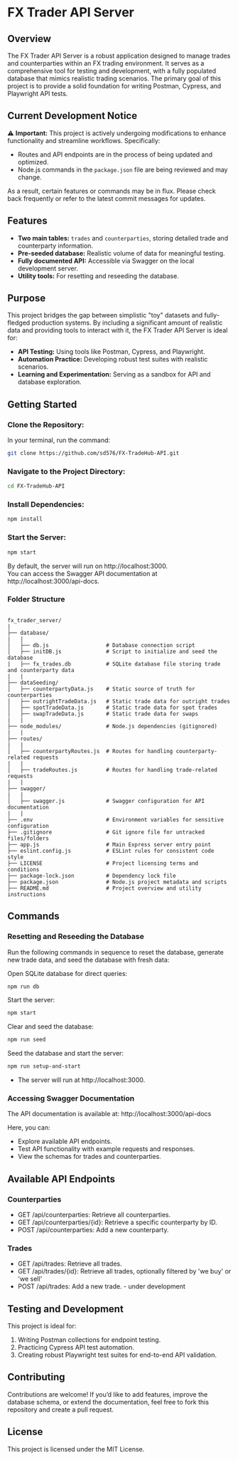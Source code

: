 # FX Trader API Server

## Overview
The FX Trader API Server is a robust application designed to manage trades and counterparties within an FX trading environment. It serves as a comprehensive tool for testing and development, with a fully populated database that mimics realistic trading scenarios. The primary goal of this project is to provide a solid foundation for writing Postman, Cypress, and Playwright API tests.

## Current Development Notice
⚠️ **Important:** This project is actively undergoing modifications to enhance functionality and streamline workflows. Specifically:
- Routes and API endpoints are in the process of being updated and optimized.
- Node.js commands in the `package.json` file are being reviewed and may change.

As a result, certain features or commands may be in flux. Please check back frequently or refer to the latest commit messages for updates.

## Features
- **Two main tables:** `trades` and `counterparties`, storing detailed trade and counterparty information.
- **Pre-seeded database:** Realistic volume of data for meaningful testing.
- **Fully documented API:** Accessible via Swagger on the local development server.
- **Utility tools:** For resetting and reseeding the database.

## Purpose
This project bridges the gap between simplistic "toy" datasets and fully-fledged production systems. By including a significant amount of realistic data and providing tools to interact with it, the FX Trader API Server is ideal for:
- **API Testing:** Using tools like Postman, Cypress, and Playwright.
- **Automation Practice:** Developing robust test suites with realistic scenarios.
- **Learning and Experimentation:** Serving as a sandbox for API and database exploration.

## Getting Started
### Clone the Repository:
In your terminal, run the command:
```bash
git clone https://github.com/sd576/FX-TradeHub-API.git
```
### Navigate to the Project Directory:
```bash
cd FX-TradeHub-API
```
### Install Dependencies:
```bash
npm install
```
### Start the Server:
```bash
npm start
```
By default, the server will run on http://localhost:3000. </br> You can access the Swagger API documentation at http://localhost:3000/api-docs.

### Folder Structure

```tree

fx_trader_server/
|
├── database/
|   |
│   ├── db.js                  # Database connection script
│   ├── initDB.js              # Script to initialize and seed the database
|   ├── fx_trades.db           # SQLite database file storing trade and counterparty data
|   |
├── dataSeeding/
│   ├── counterpartyData.js    # Static source of truth for counterparties
│   ├── outrightTradeData.js   # Static trade data for outright trades
│   ├── spotTradeData.js       # Static trade data for spot trades
│   ├── swapTradeData.js       # Static trade data for swaps
|   |
├── node_modules/              # Node.js dependencies (gitignored)
|   |
├── routes/
|   |
│   ├── counterpartyRoutes.js  # Routes for handling counterparty-related requests
|   |
│   ├── tradeRoutes.js         # Routes for handling trade-related requests
|   |
├── swagger/
|   |
│   ├── swagger.js             # Swagger configuration for API documentation
|   |
├── .env                       # Environment variables for sensitive configuration
├── .gitignore                 # Git ignore file for untracked files/folders
├── app.js                     # Main Express server entry point
├── eslint.config.js           # ESLint rules for consistent code style
├── LICENSE                    # Project licensing terms and conditions
├── package-lock.json          # Dependency lock file
├── package.json               # Node.js project metadata and scripts
├── README.md                  # Project overview and utility instructions

```


## Commands

### Resetting and Reseeding the Database

Run the following commands in sequence to reset the database, generate new trade data, and seed the database with fresh data:

Open SQLite database for direct queries:
```bash
npm run db
```

Start the server:
```bash
npm start
```

Clear and seed the database:
```bash
npm run seed
```

Seed the database and start the server:
```bash
npm run setup-and-start
```


- The server will run at http://localhost:3000.


### Accessing Swagger Documentation

The API documentation is available at: http://localhost:3000/api-docs

Here, you can:

- Explore available API endpoints.
- Test API functionality with example requests and responses.
- View the schemas for trades and counterparties.

## Available API Endpoints

### Counterparties
- GET /api/counterparties: Retrieve all counterparties.
- GET /api/counterparties/{id}: Retrieve a specific counterparty by ID.
- POST /api/counterparties: Add a new counterparty.

### Trades
- GET /api/trades: Retrieve all trades.
- GET /api/trades/{id}: Retrieve all trades, optionally filtered by 'we buy' or 'we sell'
- POST /api/trades: Add a new trade. - under development

## Testing and Development

This project is ideal for:

1. Writing Postman collections for endpoint testing.
2. Practicing Cypress API test automation.
3. Creating robust Playwright test suites for end-to-end API validation.

## Contributing

Contributions are welcome! If you’d like to add features, improve the database schema, or extend the documentation, feel free to fork this repository and create a pull request.

## License

This project is licensed under the MIT License.